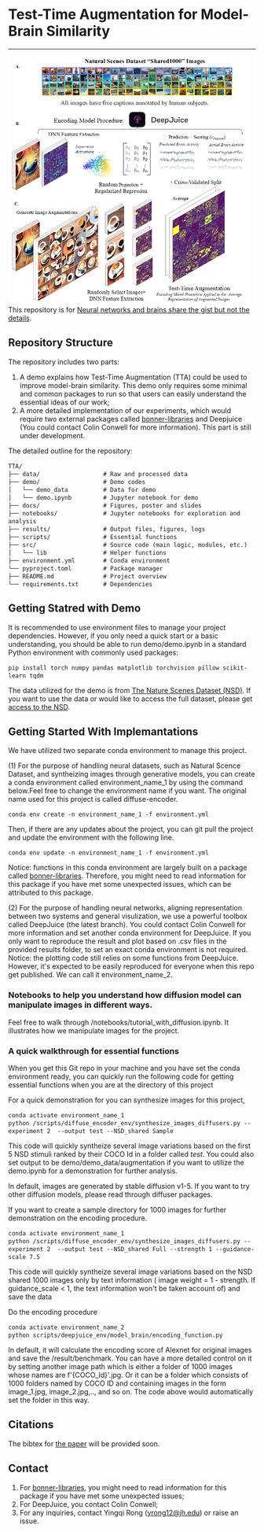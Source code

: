 # Test-Time Augmentation for Model-Brain Similarity
---
![Schematic](docs/schematic.png)
This repository is for [Neural networks and brains share the gist but not the details](https://openreview.net/forum?id=DtEeVWfgNM&noteId=DtEeVWfgNM).

## Repository Structure

The repository includes two parts:
1. A demo explains how Test-Time Augmentation (TTA) could be used to improve model-brain similarity. This demo only requires some minimal and common packages to run so that users can easily understand the essential ideas of our work;
2. A more detailed implementation of our experiments, which would require two external packages called [bonner-libraries](https://github.com/BonnerLab/bonner-libraries) and Deepjuice (You could contact Colin Conwell for more information). This part is still under development.

The detailed outline for the repository:
```
TTA/
├── data/                  # Raw and processed data
├── demo/                  # Demo codes
│   └── demo_data          # Data for demo
│   └── demo.ipynb         # Jupyter notebook for demo
├── docs/                  # Figures, poster and slides
├── notebooks/             # Jupyter notebooks for exploration and analysis
├── results/               # Output files, figures, logs
├── scripts/               # Essential functions
├── src/                   # Source code (main logic, modules, etc.)
│   └── lib                # Helper functions
├── environment.yml        # Conda environment
└── pyproject.toml         # Package manager
├── README.md              # Project overview
└── requirements.txt       # Dependencies
```

## Getting Statred with Demo

It is recommended to use environment files to manage your project dependencies. However, if you only need a quick start or a basic understanding, you should be able to run demo/demo.ipynb in a standard Python environment with commonly used packages:
```
pip install torch numpy pandas matplotlib torchvision pillow scikit-learn tqdm
```
The data utilized for the demo is from [The Nature Scenes Dataset (NSD)](http://naturalscenesdataset.org/). If you want to use the data or would like to access the full dataset, please get [access to the NSD](https://docs.google.com/forms/d/e/1FAIpQLSduTPeZo54uEMKD-ihXmRhx0hBDdLHNsVyeo_kCb8qbyAkXuQ/viewform).

## Getting Started With Implemantations

We have utilized two separate conda environment to manage this project.

(1) For the purpose of handling neural datasets, such as Natural Scence Dataset, and syntheizing images through generative models, you can create a conda environment called environment_name_1 by using the command below.Feel free to change the environment name if you want. The original name used for this project is called diffuse-encoder.
```
conda env create -n environment_name_1 -f environment.yml
```
Then, if there are any updates about the project, you can git pull the project and update the environment with the following line.
```
conda env update -n environment_name_1 -f environment.yml
```
Notice: functions in this conda environment are largely built on a package called [bonner-libraries](https://github.com/BonnerLab/bonner-libraries). Therefore, you might need to read information for this package if you have met some unexpected issues, which can be attributed to this package.

(2) For the purpose of handling neural networks, aligning representation between two systems and general visulization, we use a powerful toolbox called DeepJuice (the latest branch). You could contact Colin Conwell for more information and set another conda environment for DeepJuice. If you only want to reproduce the result and plot based on .csv files in the provided results folder, to set an exact conda environment is not required. Notice: the plotting code still relies on some functions from DeepJuice. However, it's expected to be easily reproduced for everyone when this repo get published. We can call it environment_name_2.

### Notebooks to help you understand how diffusion model can manipulate images in different ways.

Feel free to walk through /notebooks/tutorial_with_diffusion.ipynb. It illustrates how we manipulate images for the project. 

### A quick walkthrough for essential functions

When you get this Git repo in your machine and you have set the conda environment ready, you can quickly run the following code for getting essential functions when you are at the directory of this project

For a quick demonstration for you can synthesize images for this project,
```
conda activate environment_name_1
python /scripts/diffuse_encoder_env/synthesize_images_diffusers.py --experiment 2  --output test --NSD_shared Sample
```
This code will quickly syntheize several image variations based on the first 5 NSD stimuli ranked by their COCO Id in a folder called *test*. You could also set output to be demo/demo_data/augmentation if you want to utilize the demo.ipynb for a demonstration for further analysis.

In default, images are generated by stable diffusion v1-5. If you want to try other diffusion models, please read through diffuser packages.

If you want to create a sample directory for 1000 images for further demonstration on the encoding procedure.
```
conda activate environment_name_1
python /scripts/diffuse_encoder_env/synthesize_images_diffusers.py --experiment 2  --output test --NSD_shared Full --strength 1 --guidance-scale 7.5
```
This code will quickly syntheize several image variations based on the NSD shared 1000 images only by text information ( image weight = 1 - strength. If guidance_scale < 1, the text information won't be taken account of) and save the data 

Do the encoding procedure
```
conda activate environment_name_2
python scripts/deepjuice_env/model_brain/encoding_function.py
```
In default, it will calculate the encoding score of Alexnet for original images and save the /result/benchmark. You can have a more detailed control on it by setting another image path which is either a folder of 1000 images whose names are f'{COCO_Id}'.jpg. Or it can be a folder which consists of 1000 folders named by COCO ID and containing images in the form image_1.jpg, image_2.jpg,.., and so on. The code above would automatically set the folder in this way.

## Citations
The bibtex for [the paper](https://openreview.net/forum?id=DtEeVWfgNM&noteId=DtEeVWfgNM) will be provided soon.

## Contact
1. For [bonner-libraries](https://github.com/BonnerLab/bonner-libraries), you might need to read information for this package if you have met some unexpected issues;
2. For DeepJuice, you contact Colin Conwell;
3. For any inquiries, contact Yingqi Rong (yrong12@jh.edu) or raise an issue.
